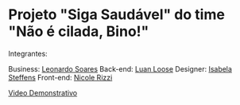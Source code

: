 # Projeto "Siga Saudável" do time "Não é cilada, Bino!"

Integrantes:

Business: [Leonardo Soares](https://www.linkedin.com/in/soaresleo01/)
Back-end: [Luan Loose](https://www.linkedin.com/in/luanloose/)
Designer: [Isabela Steffens](https://www.linkedin.com/in/isabela-steffens-20b526128/)
Front-end: [Nicole Rizzi](https://www.linkedin.com/in/nicole-rizzi-nunes-11116b12b/)

[Video Demonstrativo]()
